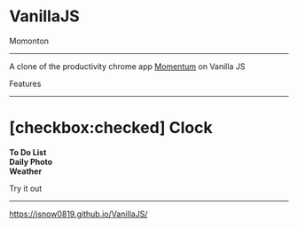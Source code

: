 # VanillaJS

Momonton
- - -
A clone of the productivity chrome app [Momentum][Momentumlink] on Vanilla JS

[Momentumlink]: https://momentumdash.com/ "Go Momentum"


Features
- - -
# [checkbox:checked] **Clock**   
**To Do List**   
**Daily Photo**   
**Weather**   

Try it out
- - -
https://jsnow0819.github.io/VanillaJS/
